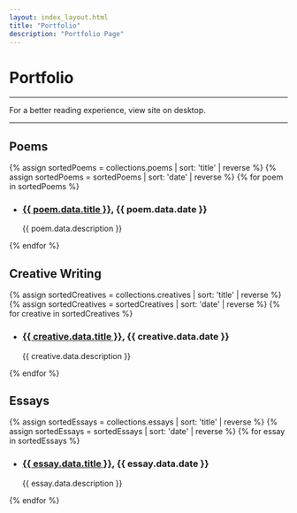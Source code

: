 ```yaml
---
layout: index_layout.html
title: "Portfolio"
description: "Portfolio Page"
---
```

# Portfolio

<div class="mobile-message">
  <hr>
  For a better reading experience, view site on desktop.
  <hr>
</div>

## Poems
{% assign sortedPoems = collections.poems | sort: 'title' | reverse %}
{% assign sortedPoems = sortedPoems | sort: 'date' | reverse %}
{% for poem in sortedPoems %}
- <h3><a href="{{ poem.url }}" class="work-title">{{ poem.data.title }}</a>, {{ poem.data.date }}</h3>
  <p>{{ poem.data.description }}</p>
{% endfor %}

## Creative Writing
{% assign sortedCreatives = collections.creatives | sort: 'title' | reverse %}
{% assign sortedCreatives = sortedCreatives | sort: 'date' | reverse %}
{% for creative in sortedCreatives %}
- <h3><a href="{{ creative.url }}" class="work-title">{{ creative.data.title }}</a>, {{ creative.data.date }}</h3>
  <p>{{ creative.data.description }}</p>
{% endfor %}

## Essays
{% assign sortedEssays = collections.essays | sort: 'title' | reverse %}
{% assign sortedEssays = sortedEssays | sort: 'date' | reverse %}
{% for essay in sortedEssays %}
- <h3><a href="{{ essay.url }}" class="work-title">{{ essay.data.title }}</a>, {{ essay.data.date }}</h3>
  <p>{{ essay.data.description }}</p>
{% endfor %}
